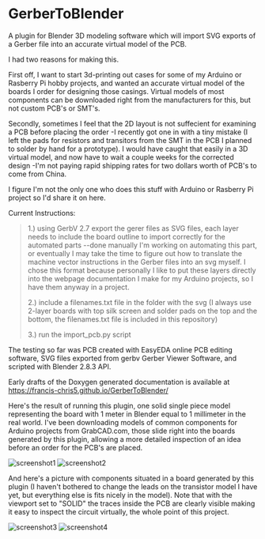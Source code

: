 # GerberToBlender
A plugin for Blender 3D modeling software which will import SVG exports of a Gerber file into an accurate virtual model of the PCB. 

I had two reasons for making this.

First off, I want to start 3d-printing out cases for some of my Arduino or Rasberry Pi hobby projects, and wanted an accurate virtual model of the boards I order for designing those casings. Virtual models of most components can be downloaded right from the manufacturers for this, but not custom PCB's or SMT's.

Secondly, sometimes I feel that the 2D layout is not suffecient for examining a PCB before placing the order -I recently got one in with a tiny mistake (I left the pads for resistors and transitors from the SMT in the PCB I planned to solder by hand for a prototype). I would have caught that easily in a 3D virtual model, and now have to wait a couple weeks for the corrected design -I'm not paying rapid shipping rates for two dollars worth of PCB's to come from China.

I figure I'm not the only one who does this stuff with Arduino or Rasberry Pi project so I'd share it on here.

Current Instructions:
<blockquote>
  1.) using GerbV 2.7 export the gerer files as SVG files, each layer needs to include the board outline to import correctly for the automated parts --done manually I'm working on automating this part, or eventually I may take the time to figure out how to translate the machine vector instructions in the Gerber files into an svg myself. I chose this format because personally I like to put these layers directly into the webpage documentation I make for my Arduino projects, so I have them anyway in a project.
  
  
  2.) include a filenames.txt file in the folder with the svg (I always use 2-layer boards with top silk screen and solder pads on the top and the bottom, the filenames.txt file is included in this repository)
  
  3.) run the import_pcb.py script
 
</blockquote>


The testing so far was PCB created with EasyEDA online PCB editing software, SVG files exported from gerbv Gerber Viewer Software, and scripted with Blender 2.8.3 API.


Early drafts of the Doxygen generated documentation is available at https://francis-chris5.github.io/GerberToBlender/ 


Here's the result of running this plugin, one solid single piece model representing the board with 1 meter in Blender equal to 1 millimeter in the real world. I've been downloading models of common components for Arduino projects from GrabCAD.com, those slide right into the boards generated by this plugin, allowing a more detailed inspection of an idea before an order for the PCB's are placed.

![screenshot1](https://user-images.githubusercontent.com/50467171/86076729-97822a80-ba58-11ea-9a54-c673e119cd6b.png)
![screenshot2](https://user-images.githubusercontent.com/50467171/86076734-99e48480-ba58-11ea-942d-368719ac0989.png)

And here's a picture with components situated in a board generated by this plugin (I haven't bothered to change the leads on the transistor model I have yet, but everything else is fits nicely in the model). Note that with the viewport set to "SOLID" the traces inside the PCB are clearly visible making it easy to inspect the circuit virtually, the whole point of this project.

![screenshot3](https://user-images.githubusercontent.com/50467171/86077776-9fdb6500-ba5a-11ea-89cf-cc00480f7cfc.png)
![screenshot4](https://user-images.githubusercontent.com/50467171/86077780-a23dbf00-ba5a-11ea-9f75-23b41fc178f6.png)

